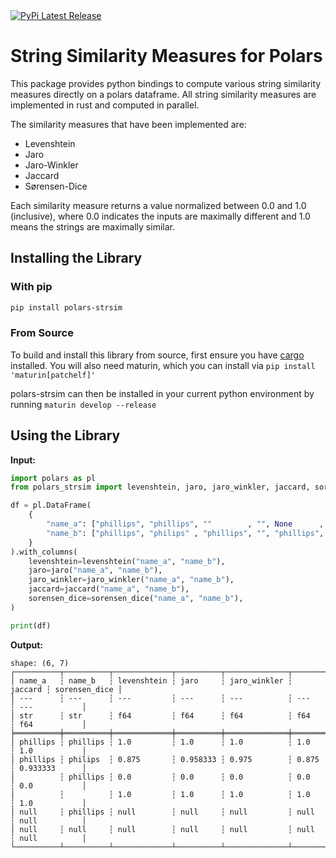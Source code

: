 <a href="https://pypi.org/project/polars-strsim/">
    <img src="https://img.shields.io/pypi/v/polars-strsim.svg" alt="PyPi Latest Release"/>
</a>

# String Similarity Measures for Polars

This package provides python bindings to compute various string similarity measures directly on a polars dataframe. All string similarity measures are implemented in rust and computed in parallel.

The similarity measures that have been implemented are:

- Levenshtein
- Jaro
- Jaro-Winkler
- Jaccard
- Sørensen-Dice

Each similarity measure returns a value normalized between 0.0 and 1.0 (inclusive), where 0.0 indicates the inputs are maximally different and 1.0 means the strings are maximally similar.

## Installing the Library

### With pip

```bash
pip install polars-strsim
```

### From Source

To build and install this library from source, first ensure you have [cargo](https://doc.rust-lang.org/cargo/getting-started/installation.html) installed. You will also need maturin, which you can install via `pip install 'maturin[patchelf]'`

polars-strsim can then be installed in your current python environment by running `maturin develop --release`

## Using the Library

**Input:**

```python
import polars as pl
from polars_strsim import levenshtein, jaro, jaro_winkler, jaccard, sorensen_dice

df = pl.DataFrame(
    {
        "name_a": ["phillips", "phillips", ""        , "", None      , None],
        "name_b": ["phillips", "philips" , "phillips", "", "phillips", None],
    }
).with_columns(
    levenshtein=levenshtein("name_a", "name_b"),
    jaro=jaro("name_a", "name_b"),
    jaro_winkler=jaro_winkler("name_a", "name_b"),
    jaccard=jaccard("name_a", "name_b"),
    sorensen_dice=sorensen_dice("name_a", "name_b"),
)

print(df)
```
**Output:**
```
shape: (6, 7)
┌──────────┬──────────┬─────────────┬──────────┬──────────────┬─────────┬───────────────┐
│ name_a   ┆ name_b   ┆ levenshtein ┆ jaro     ┆ jaro_winkler ┆ jaccard ┆ sorensen_dice │
│ ---      ┆ ---      ┆ ---         ┆ ---      ┆ ---          ┆ ---     ┆ ---           │
│ str      ┆ str      ┆ f64         ┆ f64      ┆ f64          ┆ f64     ┆ f64           │
╞══════════╪══════════╪═════════════╪══════════╪══════════════╪═════════╪═══════════════╡
│ phillips ┆ phillips ┆ 1.0         ┆ 1.0      ┆ 1.0          ┆ 1.0     ┆ 1.0           │
│ phillips ┆ philips  ┆ 0.875       ┆ 0.958333 ┆ 0.975        ┆ 0.875   ┆ 0.933333      │
│          ┆ phillips ┆ 0.0         ┆ 0.0      ┆ 0.0          ┆ 0.0     ┆ 0.0           │
│          ┆          ┆ 1.0         ┆ 1.0      ┆ 1.0          ┆ 1.0     ┆ 1.0           │
│ null     ┆ phillips ┆ null        ┆ null     ┆ null         ┆ null    ┆ null          │
│ null     ┆ null     ┆ null        ┆ null     ┆ null         ┆ null    ┆ null          │
└──────────┴──────────┴─────────────┴──────────┴──────────────┴─────────┴───────────────┘
```
